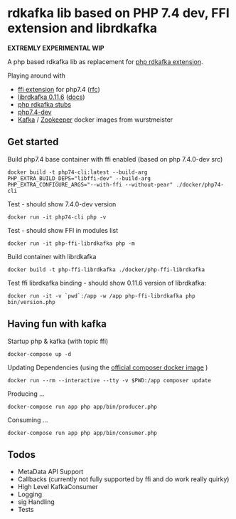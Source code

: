 # rdkafka lib based on PHP 7.4 dev, FFI extension and librdkafka

__EXTREMLY EXPERIMENTAL WIP__

A php based rdkafka lib as replacement for [php rdkafka extension](https://github.com/arnaud-lb/php-rdkafka).

Playing around with

* [ffi extension](https://github.com/php/php-src/tree/PHP-7.4/ext/ffi) for php7.4 ([rfc](https://wiki.php.net/rfc/ffi))
* [librdkafka 0.11.6](https://github.com/edenhill/librdkafka) ([docs](https://docs.confluent.io/current/clients/librdkafka/rdkafka_8h.html))
* [php rdkafka stubs](https://github.com/kwn/php-rdkafka-stubs)
* [php7.4-dev](https://github.com/php/php-src/tree/PHP-7.4)
* [Kafka](https://hub.docker.com/r/wurstmeister/kafka/) / [Zookeeper](https://hub.docker.com/r/wurstmeister/zookeeper/) docker images from wurstmeister

## Get started

Build php7.4 base container with ffi enabled (based on php 7.4.0-dev src)

    docker build -t php74-cli:latest --build-arg PHP_EXTRA_BUILD_DEPS="libffi-dev" --build-arg PHP_EXTRA_CONFIGURE_ARGS="--with-ffi --without-pear" ./docker/php74-cli

Test - should show 7.4.0-dev version

    docker run -it php74-cli php -v

Test - should show FFI in modules list

    docker run -it php-ffi-librdkafka php -m

Build container with librdkafka

    docker build -t php-ffi-librdkafka ./docker/php-ffi-librdkafka

Test ffi librdkafka binding - should show 0.11.6 version of librdkafka:

    docker run -it -v `pwd`:/app -w /app php-ffi-librdkafka php bin/version.php

## Having fun with kafka

Startup php & kafka (with topic ffi)

    docker-compose up -d

Updating Dependencies (using the [official composer docker image](https://hub.docker.com/_/composer) )

    docker run --rm --interactive --tty -v $PWD:/app composer update

Producing ...

    docker-compose run app php app/bin/producer.php

Consuming ...

    docker-compose run app php app/bin/consumer.php

## Todos

* MetaData API Support
* Callbacks (currently not fully supported by ffi and do work really quirky)
* High Level KafkaConsumer
* Logging
* sig Handling
* Tests
